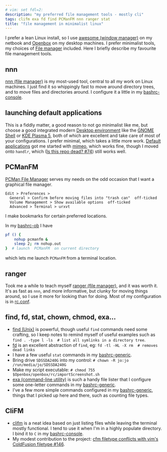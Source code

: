 ```yaml
---
# vim: set fdl=2:
description: "my preferred file management tools - mostly cli"
tags: clifm exa fd find PCManFM nnn ranger stat
title: "file management in minimalist linux"
---
```


I prefer a lean Linux install, so I use [awesome (window manager)](https://en.wikipedia.org/wiki/Awesome_%28window_manager%29) on my netbook and [Openbox](https://en.wikipedia.org/wiki/Openbox) on my desktop machines. I prefer minimalist tools, my choices of [File manager](https://en.wikipedia.org/wiki/File_manager) included. Here I briefly describe my favourite file management tools.

## nnn
[nnn (file manager)](https://en.wikipedia.org/wiki/Nnn_%28file_manager%29) is my most-used tool, central to all my work on Linux machines. I just find it so whippingly fast to move around directory trees, and to move files and directories around. I configure it a little in my [bashrc-console](https://github.com/harriott/OS-ArchBuilds/blob/master/jo/Bash/bashrc-console).

## launching default applications
This is a fiddly matter, a good reason to not go minimalist like me, but choose a good integrated modern [Desktop environment](https://en.wikipedia.org/wiki/Desktop_environment) like the [GNOME Shell](https://en.wikipedia.org/wiki/GNOME_Shell) or [KDE Plasma 5](https://en.wikipedia.org/wiki/KDE_Plasma_5), both of which are excellent and take care of most of your configurations. I prefer minimal, which takes a little more work. [Default applications](https://wiki.archlinux.org/index.php/default_applications) got me started with [mimeo](https://xyne.dev/projects/mimeo/), which works fine, though I moved onto `handlr`, which ([Is this repo dead? #74](https://github.com/chmln/handlr/issues/74)) still works well.

## PCManFM
[PCMan File Manager](http://en.wikipedia.org/wiki/PCMan_File_Manager) serves my needs on the odd occasion that I want a graphical file manager.

    Edit > Preferences >
      General > Confirm before moving files into "trash can"  off-ticked
      Volume Management > Show available options  off-ticked
      Advanced > Terminal > urxvt

I make bookmarks for certain preferred locations.

In my [bashrc-ob](https://github.com/harriott/OS-ArchBuilds/blob/master/jo/Bash/bashrc-ob) I have
```bash
pf () {
    nohup pcmanfm &
    sleep 2; rm nohup.out
}  # launch  PCManFM  on current directory
```
which lets me launch `PCManFM` from a terminal location.

## ranger
Took me a while to teach myself [ranger (file manager)](https://en.wikipedia.org/wiki/Ranger_%28file_manager%29), and it was worth it. It's as fast as `nnn`, and more informative, but clunky for moving things around, so I use it more for looking than for doing. Most of my configuration is in [rc.conf](https://github.com/harriott/OS-ArchBuilds/blob/master/ranger/rc.conf).

## find, fd, stat, chown, chmod, exa...
- [find (Unix)](https://en.wikipedia.org/wiki/Find_%28Unix%29) is powerful, though useful `find` commands need some crafting, so I keep notes to remind myself of useful examples such as `find . -type l -ls  # list all symlinks in a directory tree`.
- [fd](https://github.com/sharkdp/fd) is an excellent abstraction of `find`, eg: `fd -tl -HL -X rm  # removes dead links`
- I have a few useful `stat` commands in my [bashrc-generic](https://github.com/harriott/OS-ArchBuilds/blob/master/Bash/bashrc-generic).
- Bring drive `SDSSDA240G` into my control: `# chown -R jo:jo /run/media/jo/SDSSDA240G`
- Make my script executable: `# chmod 755 $Openbox/openbox/rc/importScreenshot.sh`
- [exa (command-line utility)](https://en.wikipedia.org/wiki/Exa_%28command-line_utility%29) is such a handy file lister that I configure some one-letter commands in my [bashrc-generic](https://github.com/harriott/OS-ArchBuilds/blob/master/Bash/bashrc-generic).
- I've a few more simple commands configured in my [bashrc-generic](https://github.com/harriott/OS-ArchBuilds/blob/master/Bash/bashrc-generic), things that I picked up here and there, such as counting file types.

## CliFM
- [clifm](https://github.com/leo-arch/clifm) is a neat idea based on just listing files while leaving the terminal mostly functional. I tend to use it when I'm in a highly populate directory.  I bind it to `C` in my [bashrc-console](https://github.com/harriott/OS-ArchBuilds/blob/master/jo/Bash/bashrc-console).
- My modest contribution to the project: [cfm filetype conflicts with vim's ColdFusion filetype #146](https://github.com/leo-arch/clifm/issues/146).
